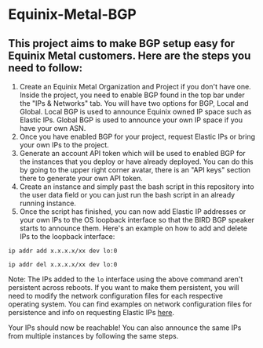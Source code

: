 # Equinix-Metal-BGP

## This project aims to make BGP setup easy for Equinix Metal customers. Here are the steps you need to follow:

1. Create an Equinix Metal Organization and Project if you don't have one. Inside the project, you need to enable BGP found in the top bar under the "IPs & Networks" tab. You will have two options for BGP, Local and Global. Local BGP is used to announce Equinix owned IP space such as Elastic IPs. Global BGP is used to announce your own IP space if you have your own ASN.
2. Once you have enabled BGP for your project, request Elastic IPs or bring your own IPs to the project.
3. Generate an account API token which will be used to enabled BGP for the instances that you deploy or have already deployed. You can do this by going to the upper right corner avatar, there is an "API keys" section there to generate your own API token.
4. Create an instance and simply past the bash script in this repository into the user data field or you can just run the bash script in an already running instance.
5. Once the script has finished, you can now add Elastic IP addresses or your own IPs to the OS loopback interface so that the BIRD BGP speaker starts to announce them. Here's an example on how to add and delete IPs to the loopback interface:

`ip addr add x.x.x.x/xx dev lo:0`

`ip addr del x.x.x.x/xx dev lo:0`

Note: The IPs added to the `lo` interface using the above command aren't persistent across reboots. If you want to make them persistent, you will need to modify the network configuration files for each respective operating system. You can find examples on network configuration files for persistence and info on requesting Elastic IPs [here](https://metal.equinix.com/developers/docs/networking/elastic-ips/).

Your IPs should now be reachable! You can also announce the same IPs from multiple instances by following the same steps.
